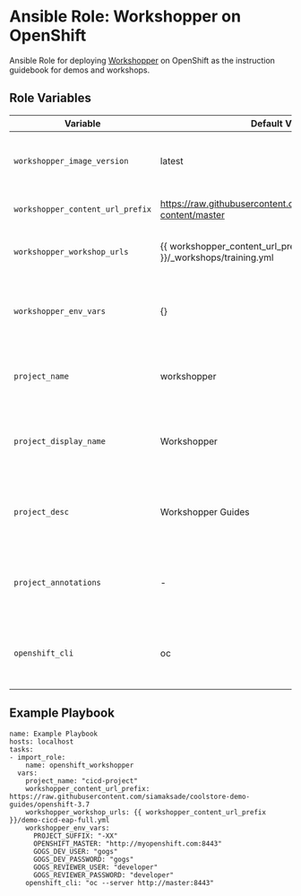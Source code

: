 Ansible Role: Workshopper on OpenShift
=========

Ansible Role for deploying [Workshopper](https://github.com/openshift-evangelists/workshopper) on OpenShift as the instruction guidebook for demos and workshops.


Role Variables
------------

| Variable                       | Default Value       | Description   |
|--------------------------------|---------------------|---------------|
|`workshopper_image_version`     | latest              | Workshopper container image version on [Docker Hub](https://hub.docker.com/r/osevg/workshopper/tags/)
|`workshopper_content_url_prefix`| https://raw.githubusercontent.com/osevg/workshopper-content/master | Workshop content prefix url |
|`workshopper_workshop_urls`     | {{ workshopper_content_url_prefix }}/_workshops/training.yml       | Comma-separated workshop urls |
|`workshopper_env_vars`          | {}                  | Environment variables set on the workshopper container as configuration |   
|`project_name`                  | workshopper         | OpenShift project name for the workshopper container  |
|`project_display_name`          | Workshopper         | OpenShift project display name for the workshopper container  |
|`project_desc`                  | Workshopper Guides  | OpenShift project description for the workshopper container |
|`project_annotations`           | -                   | OpenShift project annotations for the workshopper container |
|`openshift_cli`                 | oc                  | OpenShift CLI command and arguments (e.g. auth)       | 

Example Playbook
------------

```
name: Example Playbook
hosts: localhost
tasks:
- import_role:
    name: openshift_workshopper
  vars:
    project_name: "cicd-project"
    workshopper_content_url_prefix: https://raw.githubusercontent.com/siamaksade/coolstore-demo-guides/openshift-3.7
    workshopper_workshop_urls: {{ workshopper_content_url_prefix }}/demo-cicd-eap-full.yml
    workshopper_env_vars:
      PROJECT_SUFFIX: "-XX"
      OPENSHIFT_MASTER: "http://myopenshift.com:8443"
      GOGS_DEV_USER: "gogs"
      GOGS_DEV_PASSWORD: "gogs"
      GOGS_REVIEWER_USER: "developer"
      GOGS_REVIEWER_PASSWORD: "developer"
    openshift_cli: "oc --server http://master:8443"
```